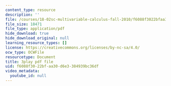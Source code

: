 ```yaml
---
content_type: resource
description: ''
file: /courses/18-02sc-multivariable-calculus-fall-2010/f6088f3022bfaa30d6e3384939bc36df_dUk_I1E5QxY.pdf
file_size: 18471
file_type: application/pdf
hide_download: true
hide_download_original: null
learning_resource_types: []
license: https://creativecommons.org/licenses/by-nc-sa/4.0/
ocw_type: OCWFile
resourcetype: Document
title: 3play pdf file
uid: f6088f30-22bf-aa30-d6e3-384939bc36df
video_metadata:
  youtube_id: null
---
```

